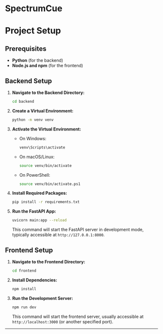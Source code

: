 # SpectrumCue


# Project Setup

## Prerequisites

- **Python** (for the backend)
- **Node.js and npm** (for the frontend)

## Backend Setup

1. **Navigate to the Backend Directory:**

   ```bash
   cd backend
   ```

2. **Create a Virtual Environment:**

   ```bash
   python -m venv venv
   ```

3. **Activate the Virtual Environment:**

   - On Windows:
     ```bash
     venv\Scripts\activate
     ```
   - On macOS/Linux:
     ```bash
     source venv/bin/activate
     ```
   - On PowerShell:
     ```bash
     source venv/bin/activate.ps1
     ```

4. **Install Required Packages:**

   ```bash
   pip install -r requirements.txt
   ```

5. **Run the FastAPI App:**

   ```bash
   uvicorn main:app --reload
   ```

   This command will start the FastAPI server in development mode, typically accessible at `http://127.0.0.1:8000`.

## Frontend Setup

1. **Navigate to the Frontend Directory:**

   ```bash
   cd frontend
   ```

2. **Install Dependencies:**

   ```bash
   npm install
   ```

3. **Run the Development Server:**

   ```bash
   npm run dev
   ```

   This command will start the frontend server, usually accessible at `http://localhost:3000` (or another specified port).

---
